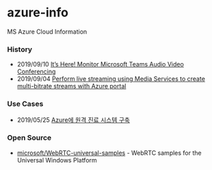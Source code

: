 # azure-info
MS Azure Cloud Information



### History
- 2019/09/10 [It’s Here! Monitor Microsoft Teams Audio Video Conferencing](https://www.exoprise.com/2019/09/10/monitor-microsoft-teams-audio-video-conferencing/)
- 2019/09/04 [Perform live streaming using Media Services to create multi-bitrate streams with Azure portal](https://docs.microsoft.com/en-us/azure/media-services/previous/media-services-portal-creating-live-encoder-enabled-channel)



### Use Cases
- 2019/05/25 [Azure에 원격 진료 시스템 구축](https://docs.microsoft.com/ko-kr/azure/architecture/example-scenario/apps/telehealth-system)



### Open Source
- [microsoft/WebRTC-universal-samples](https://github.com/microsoft/WebRTC-universal-samples) - WebRTC samples for the Universal Windows Platform
